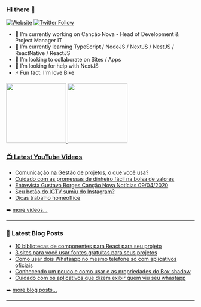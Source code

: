 ### Hi there 👋

[![Website](https://img.shields.io/website?label=gustavo.tec.br&style=for-the-badge&url=https%3A%2F%2Fcodestackr.com)](https://gustavo.tec.br)
[![Twitter Follow](https://img.shields.io/twitter/follow/gugahb?color=1DA1F2&logo=twitter&style=for-the-badge)](https://twitter.com/intent/follow?original_referer=https%3A%2F%2Fgithub.com%2Fgugahb&screen_name=gugahb)

- 🔭 I’m currently working on Canção Nova - Head of Development & Project Manager IT
- 🌱 I’m currently learning TypeScript / NodeJS / NextJS / NestJS / ReactNative / ReactJS
- 👯 I’m looking to collaborate on Sites / Apps
- 🤔 I’m looking for help with NextJS
- ⚡ Fun fact: I'm love Bike

<div>
  <a href="https://github.com/gugahb">
  <img height="160em" src="https://github-readme-stats.vercel.app/api?username=gugahb&show_icons=true&theme=dracula&include_all_commits=true&count_private=true"/>
  <img height="160em"   src="https://github-readme-stats.vercel.app/api/top-langs/?username=gugahb&layout=compact&langs_count=7&theme=dracula"/>
</div>

### 📺 Latest YouTube Videos

<!-- YOUTUBE:START -->
- [Comunicação na Gestão de projetos, o que você usa?](https://www.youtube.com/watch?v=QBdbBri7mSk)
- [Cuidado com as promessas de dinheiro fácil na bolsa de valores](https://www.youtube.com/watch?v=p38BtvWeCNI)
- [Entrevista Gustavo Borges Canção Nova Notícias 09/04/2020](https://www.youtube.com/watch?v=62NqZIgnePg)
- [Seu botão do IGTV sumiu do Instagram?](https://www.youtube.com/watch?v=1n_bJVlAtQs)
- [Dicas trabalho homeoffice](https://www.youtube.com/watch?v=ULxqLaXimD4)
<!-- YOUTUBE:END -->

➡️ [more videos...](https://www.youtube.com/channel/UCX0AO-DPgGDzpe99i4bl5EQ)

---

### 📕 Latest Blog Posts

<!-- BLOG-POST-LIST:START -->
- [10 bibliotecas de componentes para React para seu projeto](https://informacaotech.com/10-bibliotecas-de-componentes-para-react-para-seu-projeto/)
- [3 sites para você usar fontes gratuítas para seus projetos](https://informacaotech.com/3-sites-para-voce-usar-fontes-gratuitas-para-seus-projetos/)
- [Como usar dois Whatsapp no mesmo telefone só com aplicativos oficiais](https://informacaotech.com/como-usar-dois-whatsapp-no-mesmo-telefone-so-com-aplicativos-oficiais/)
- [Conhecendo um pouco e como usar e as propriedades do Box shadow](https://informacaotech.com/conhecendo-um-pouco-e-como-usar-e-as-propriedades-do-box-shadow/)
- [Cuidado com os aplicativos que dizem exibir quem viu seu whastapp](https://informacaotech.com/cuidado-com-os-aplicativos-que-dizem-exibir-quem-viu-seu-whastapp/)
<!-- BLOG-POST-LIST:END -->

➡️ [more blog posts...](https://informacaotech.com)

---

[website]: https://gustavo.tec.br
[blog]: http://informacaotech.com
[twitter]: https://twitter.com/gugahb
[youtube]: https://youtube.com/gugahb
[instagram]: https://instagram.com/gugahb
[linkedin]: https://linkedin.com/in/gugahb
